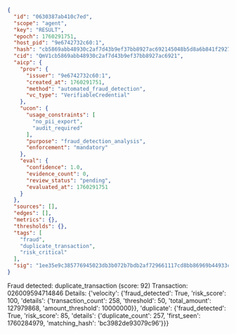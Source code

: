 ```json
{
  "id": "0630387ab410c7ed",
  "scope": "agent",
  "key": "RESULT",
  "epoch": 1760291751,
  "host_pid": "9e6742732c60:1",
  "hash": "cb5869abb48930c2af7d43b9ef37bb8927ac692145048b5d8a6b841f2927f390",
  "cid": "QmV1cb5869abb48930c2af7d43b9ef37bb8927ac6921",
  "aicp": {
    "prov": {
      "issuer": "9e6742732c60:1",
      "created_at": 1760291751,
      "method": "automated_fraud_detection",
      "vc_type": "VerifiableCredential"
    },
    "ucon": {
      "usage_constraints": [
        "no_pii_export",
        "audit_required"
      ],
      "purpose": "fraud_detection_analysis",
      "enforcement": "mandatory"
    },
    "eval": {
      "confidence": 1.0,
      "evidence_count": 0,
      "review_status": "pending",
      "evaluated_at": 1760291751
    }
  },
  "sources": [],
  "edges": [],
  "metrics": {},
  "thresholds": {},
  "tags": [
    "fraud",
    "duplicate_transaction",
    "risk_critical"
  ],
  "sig": "1ee35e9c385776945023db3b072b7bdb2af729661117cd8bb86969b44933ccf5"
}
```

Fraud detected: duplicate_transaction (score: 92)
Transaction: 026009594714846
Details: {'velocity': {'fraud_detected': True, 'risk_score': 100, 'details': {'transaction_count': 258, 'threshold': 50, 'total_amount': 127979868, 'amount_threshold': 10000000}}, 'duplicate': {'fraud_detected': True, 'risk_score': 85, 'details': {'duplicate_count': 257, 'first_seen': 1760284979, 'matching_hash': 'bc3982de93079c96'}}}